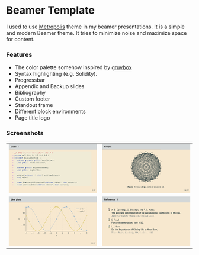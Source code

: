 # Beamer Template

I used to use [Metropolis](https://github.com/matze/mtheme) theme in my beamer presentations. It is a simple and modern Beamer theme. It tries to minimize noise and maximize space for content.

### Features

- The color palette somehow inspired by [gruvbox](https://github.com/morhetz/gruvbox)
- Syntax highlighting (e.g. Solidity).
- Progressbar
- Appendix and Backup slides
- Bibliography
- Custom footer
- Standout frame
- Different block environments
- Page title logo

### Screenshots

|                      |                      |
|----------------------|----------------------|
| ![4](assets/4.png)   | ![27](assets/27.png) |
| ![31](assets/31.png) | ![40](assets/40.png) |
